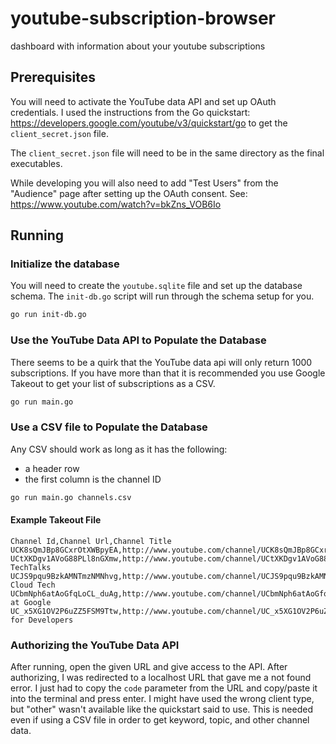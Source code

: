 # youtube-subscription-browser
dashboard with information about your youtube subscriptions

## Prerequisites
You will need to activate the YouTube data API and set up OAuth credentials.
I used the instructions from the Go quickstart: https://developers.google.com/youtube/v3/quickstart/go
to get the `client_secret.json` file.

The `client_secret.json` file will need to be in the same directory as the final executables.

While developing you will also need to add "Test Users" from the "Audience" page after setting up
the OAuth consent. See: https://www.youtube.com/watch?v=bkZns_VOB6Io

## Running

### Initialize the database
You will need to create the `youtube.sqlite` file and set up the database schema. The `init-db.go`
script will run through the schema setup for you.
```bash
go run init-db.go
```

### Use the YouTube Data API to Populate the Database
There seems to be a quirk that the YouTube data api will only return 1000 subscriptions. If you have more than that
it is recommended you use Google Takeout to get your list of subscriptions as a CSV.

```bash
go run main.go
```

### Use a CSV file to Populate the Database
Any CSV should work as long as it has the following:
* a header row
* the first column is the channel ID

```bash
go run main.go channels.csv
```

#### Example Takeout File
```csv
Channel Id,Channel Url,Channel Title
UCK8sQmJBp8GCxrOtXWBpyEA,http://www.youtube.com/channel/UCK8sQmJBp8GCxrOtXWBpyEA,Google
UCtXKDgv1AVoG88PLl8nGXmw,http://www.youtube.com/channel/UCtXKDgv1AVoG88PLl8nGXmw,Google TechTalks
UCJS9pqu9BzkAMNTmzNMNhvg,http://www.youtube.com/channel/UCJS9pqu9BzkAMNTmzNMNhvg,Google Cloud Tech
UCbmNph6atAoGfqLoCL_duAg,http://www.youtube.com/channel/UCbmNph6atAoGfqLoCL_duAg,Talks at Google
UC_x5XG1OV2P6uZZ5FSM9Ttw,http://www.youtube.com/channel/UC_x5XG1OV2P6uZZ5FSM9Ttw,Google for Developers

```

### Authorizing the YouTube Data API

After running, open the given URL and give access to the API. After authorizing, I was redirected to a localhost URL
that gave me a not found error. I just had to copy the `code` parameter from the URL and copy/paste it into the 
terminal and press enter. I might have used the wrong client type, but "other" wasn't available like the quickstart
said to use. This is needed even if using a CSV file in order to get keyword, topic, and other channel data.
